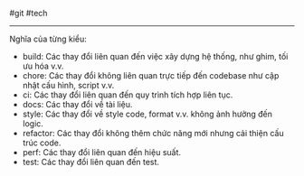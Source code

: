 #git #tech 

---

Nghĩa của từng kiểu:
- build: Các thay đổi liên quan đến việc xây dựng hệ thống, như ghim, tối ưu hóa v.v. 
- chore: Các thay đổi không liên quan trực tiếp đến codebase như cập nhật cấu hình, script v.v.
- ci: Các thay đổi liên quan đến quy trình tích hợp liên tục.
- docs: Các thay đổi về tài liệu.
- style: Các thay đổi về style code, format v.v. không ảnh hưởng đến logic.  
- refactor: Các thay đổi không thêm chức năng mới nhưng cải thiện cấu trúc code.
- perf: Các thay đổi liên quan đến hiệu suất.
- test: Các thay đổi liên quan đến test.